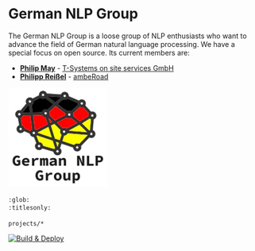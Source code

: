 # German NLP Group
The German NLP Group is a loose group of NLP enthusiasts who want to advance the field of German natural language processing. We have a special focus on open source. Its current members are:
- [**Philip May**](https://May.la) - [T-Systems on site services GmbH](https://www.t-systems-onsite.de/)
- [**Philipp Reißel**](https://www.reissel.eu) - [ambeRoad](https://amberoad.de/)

![](/_static/img/logo.png)

```{toctree}
:glob:
:titlesonly:

projects/*
```

[![Build & Deploy](https://github.com/German-NLP-Group/German-NLP-Group.github.io/actions/workflows/make-deploy.yml/badge.svg)](https://github.com/German-NLP-Group/German-NLP-Group.github.io/actions/workflows/make-deploy.yml)
